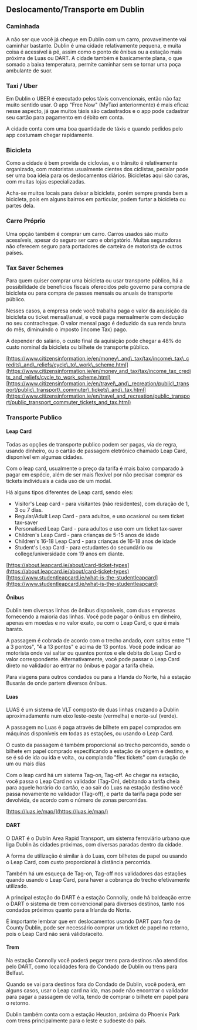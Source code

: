 Deslocamento/Transporte em Dublin
-----------------------------------------------------------------------------------------------------------------------------------------------------

### Caminhada

A não ser que você já chegue em Dublin com um carro, provavelmente vai caminhar bastante. Dublin é uma cidade relativamente pequena, e muita coisa é acessível à pé, assim como o ponto de ônibus ou a estação mais próxima de Luas ou DART. A cidade também é basicamente plana, o que somado a baixa temperatura, permite caminhar sem se tornar uma poça ambulante de suor.

### Taxi / Uber

Em Dublin o UBER é executado pelos táxis convencionais, então não faz muito sentido usar. O app "Free Now" (MyTaxi anteriormente) é mais eficaz nesse aspecto, já que muitos táxis são cadastrados e o app pode cadastrar seu cartão para pagamento em débito em conta.

A cidade conta com uma boa quantidade de táxis e quando pedidos pelo app costumam chegar rapidamente.

### Bicicleta

Como a cidade é bem provida de ciclovias, e o trânsito é relativamente organizado, com motoristas usualmente cientes dos ciclistas, pedalar pode ser uma boa ideia para os deslocamentos diários. Bicicletas aqui são caras, com muitas lojas especializadas.

Acha-se muitos locais para deixar a bicicleta, porém sempre prenda bem a bicicleta, pois em alguns bairros em particular, podem furtar a bicicleta ou partes dela.

### Carro Próprio

Uma opção também é comprar um carro. Carros usados são muito acessíveis, apesar do seguro ser caro e obrigatório. Muitas seguradoras não oferecem seguro para portadores de carteira de motorista de outros países.

### Tax Saver Schemes

Para quem quiser comprar uma bicicleta ou usar transporte público, há a possibilidade de benefícios fiscais oferecidos pelo governo para compra de bicicleta ou para compra de passes mensais ou anuais de transporte público.

Nesses casos, a empresa onde você trabalha paga o valor da aquisição da bicicleta ou ticket mensal/anual, e você paga mensalmente com dedução no seu contracheque. O valor mensal pago é deduzido da sua renda bruta do mês, diminuindo o imposto (Income Tax) pago.

A depender do salário, o custo final da aquisição pode chegar a 48% do custo nominal da bicicleta ou bilhete de transporte público.

[https://www.citizensinformation.ie/en/money\_and\_tax/tax/income\_tax\_credits\_and\_reliefs/cycle\_to\_work\_scheme.html](https://www.citizensinformation.ie/en/money_and_tax/tax/income_tax_credits_and_reliefs/cycle_to_work_scheme.html) [https://www.citizensinformation.ie/en/travel\_and\_recreation/public\_transport/public\_transport\_commuter\_tickets\_and\_tax.html](https://www.citizensinformation.ie/en/travel_and_recreation/public_transport/public_transport_commuter_tickets_and_tax.html)

### Transporte Publico

#### Leap Card

Todas as opções de transporte publico podem ser pagas, via de regra, usando dinheiro, ou o cartão de passagem eletrônico chamado Leap Card, disponível em algumas cidades.

Com o leap card, usualmente o preço da tarifa é mais baixo comparado à pagar em espécie, além de ser mais flexível por não precisar comprar os tickets individuais a cada uso de um modal.

Há alguns tipos diferentes de Leap card, sendo eles:

*   Visitor's Leap card - para visitantes (não residentes), com duração de 1, 3 ou 7 dias.
*   Regular/Adult Leap Card - para adultos, e uso ocasional ou sem ticket tax-saver
*   Personalised Leap Card - para adultos e uso com um ticket tax-saver
*   Children's Leap Card - para crianças de 5-15 anos de idade
*   Children's 16-18 Leap Card - para crianças de 16-18 anos de idade
*   Student's Leap Card - para estudantes do secundário ou college/universidade com 19 anos em diante.

  
[https://about.leapcard.ie/about/card-ticket-types](https://about.leapcard.ie/about/card-ticket-types)  
[https://www.studentleapcard.ie/what-is-the-studentleapcard](https://www.studentleapcard.ie/what-is-the-studentleapcard)  

#### Ônibus

Dublin tem diversas linhas de ônibus disponíveis, com duas empresas fornecendo a maioria das linhas. Você pode pagar o ônibus em dinheiro, apenas em moedas e no valor exato, ou com o Leap Card, o que é mais barato.

A passagem é cobrada de acordo com o trecho andado, com saltos entre "1 a 3 pontos", "4 a 13 pontos" e acima de 13 pontos. Você pode indicar ao motorista onde vai saltar ou quantos pontos e ele debita do Leap Card o valor correspondente. Alternativamente, você pode passar o Leap Card direto no validador ao entrar no ônibus e pagar a tarifa cheia.

Para viagens para outros condados ou para a Irlanda do Norte, há a estação Busarás de onde partem diversos ônibus.

#### Luas

LUAS é um sistema de VLT composto de duas linhas cruzando a Dublin aproximadamente num eixo leste-oeste (vermelha) e norte-sul (verde).

A passagem no Luas é paga através de bilhete em papel comprados em máquinas disponíveis em todas as estações, ou usando o Leap Card.

O custo da passagem é também proporcional ao trecho percorrido, sendo o bilhete em papel comprado especificando a estação de origem e destino, e se é só de ida ou ida e volta., ou complando "flex tickets" com duração de um ou mais dias

Com o leap card há um sistema Tag-on, Tag-off. Ao chegar na estação, você passa o Leap Card no validador (Tag-On), debitando a tarifa cheia para aquele horário do cartão, e ao sair do Luas na estação destino você passa novamente no validador (Tag-off), e parte da tarifa paga pode ser devolvida, de acordo com o número de zonas percorridas.

[https://luas.ie/map/](https://luas.ie/map/)

#### DART

O DART é o Dublin Area Rapid Transport, um sistema ferroviário urbano que liga Dublin às cidades próximas, com diversas paradas dentro da cidade.

A forma de utilização é similar à do Luas, com bilhetes de papel ou usando o Leap Card, com custo proporcional à distância percorrida.

Também há um esqueça de Tag-on, Tag-off nos validadores das estações quando usando o Leap Card, para haver a cobrança do trecho efetivamente utilizado.

A principal estação do DART é a estação Connolly, onde há baldeação entre o DART o sistema de trem convencional para diversos destinos, tanto nos condados próximos quanto para a Irlanda do Norte.

É importante lembrar que em deslocamentos usando DART para fora de County Dublin, pode ser necessário comprar um ticket de papel no retorno, pois o Leap Card não será válido/aceito.

#### Trem

Na estação Connolly você poderá pegar trens para destinos não atendidos pelo DART, como localidades fora do Condado de Dublin ou trens para Belfast.

Quando se vai para destinos fora do Condado de Dublin, você poderá, em alguns casos, usar o Leap card na ida, mas pode não encontrar o validador para pagar a passagem de volta, tendo de comprar o bilhete em papel para o retorno.

Dublin também conta com a estação Heuston, próxima do Phoenix Park com trens principalmente para o leste e sudoeste do país.